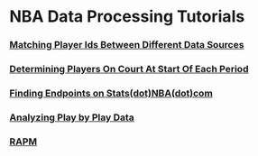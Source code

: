 # NBA Data Processing Tutorials

### [Matching Player Ids Between Different Data Sources](deduplicating_sources/)


### [Determining Players On Court At Start Of Each Period](players_on_court=/)


### [Finding Endpoints on Stats(dot)NBA(dot)com](finding_endpoints/)


### [Analyzing Play by Play Data](analyze_play_by_play/)

### [RAPM](rapm/)

